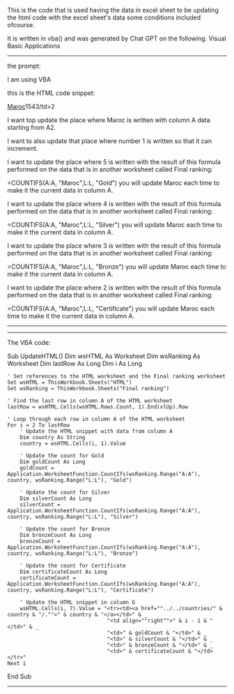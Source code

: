 This is the code that is used having the data in excel sheet to be updating the html code with the excel sheet's data some conditions included ofcourse. 

It is written in vba() and was generated by Chat GPT on the following. Visual Basic Applications


*********************************************************
the prompt: 

I am using VBA 
 
this is the HTML code snippet:

<tr><td><a href="../../countries/KOR/.">Maroc</a></td><td align="right">1</td><td>5</td><td>4</td><td>3/td><td>2</td></tr>

I want top update the place where Maroc is written with column A data starting from A2.

I want to also update that place where number 1 is written so that it can increment.

I want to update the place where 5 is written with the result of this formula performed on the data that is in another worksheet called Final ranking:

=COUNTIFS(A:A, "Maroc",L:L, "Gold") 
you will update Maroc each time to make it the current data in column A. 

I want to update the place where 4 is written with the result of this formula performed on the data that is in another worksheet called Final ranking:

=COUNTIFS(A:A, "Maroc",L:L, "Silver") 
you will update Maroc each time to make it the current data in column A. 

I want to update the place where 3 is written with the result of this formula performed on the data that is in another worksheet called Final ranking:

=COUNTIFS(A:A, "Maroc",L:L, "Bronze") 
you will update Maroc each time to make it the current data in column A. 

I want to update the place where 2 is written with the result of this formula performed on the data that is in another worksheet called Final ranking:

=COUNTIFS(A:A, "Maroc",L:L, "Certificate") 
you will update Maroc each time to make it the current data in column A.

*********************************************************************
*********************************************************************
The VBA code:

Sub UpdateHTML()
    Dim wsHTML As Worksheet
    Dim wsRanking As Worksheet
    Dim lastRow As Long
    Dim i As Long
    
    ' Set references to the HTML worksheet and the Final ranking worksheet
    Set wsHTML = ThisWorkbook.Sheets("HTML")
    Set wsRanking = ThisWorkbook.Sheets("Final ranking")
    
    ' Find the last row in column A of the HTML worksheet
    lastRow = wsHTML.Cells(wsHTML.Rows.Count, 1).End(xlUp).Row
    
    ' Loop through each row in column A of the HTML worksheet
    For i = 2 To lastRow
        ' Update the HTML snippet with data from column A
        Dim country As String
        country = wsHTML.Cells(i, 1).Value
        
        ' Update the count for Gold
        Dim goldCount As Long
        goldCount = Application.WorksheetFunction.CountIfs(wsRanking.Range("A:A"), country, wsRanking.Range("L:L"), "Gold")
        
        ' Update the count for Silver
        Dim silverCount As Long
        silverCount = Application.WorksheetFunction.CountIfs(wsRanking.Range("A:A"), country, wsRanking.Range("L:L"), "Silver")
        
        ' Update the count for Bronze
        Dim bronzeCount As Long
        bronzeCount = Application.WorksheetFunction.CountIfs(wsRanking.Range("A:A"), country, wsRanking.Range("L:L"), "Bronze")
        
        ' Update the count for Certificate
        Dim certificateCount As Long
        certificateCount = Application.WorksheetFunction.CountIfs(wsRanking.Range("A:A"), country, wsRanking.Range("L:L"), "Certificate")
        
        ' Update the HTML snippet in column G
        wsHTML.Cells(i, 7).Value = "<tr><td><a href=""../../countries/" & country & "/."">" & country & "</a></td>" & _
                                    "<td align=""right"">" & i - 1 & "</td>" & _
                                    "<td>" & goldCount & "</td>" & _
                                    "<td>" & silverCount & "</td>" & _
                                    "<td>" & bronzeCount & "</td>" & _
                                    "<td>" & certificateCount & "</td></tr>"
    Next i
End Sub
**************************************************************************************************************************************************************************************************************